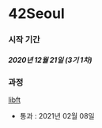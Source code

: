 # 42Seoul

### 시작 기간

##### 2020년 12월 21일 (3기 1차)

### 과정

[libft](https://github.com/KimJinHye0n/42Seoul/tree/main/libft)
 - 통과 : 2021년 02월 08일 
